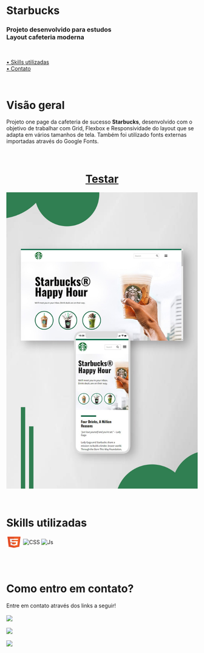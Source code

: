 <div>
<h1>Starbucks</h1>
</div>

<h3>
  Projeto desenvolvido para estudos <br>
  Layout cafeteria moderna
</h3>
<br>

<p>
 <!-- <a href="#visao">• Visão geral</a> <br> -->
 <a href="#leng">• Skills utilizadas</a>
 <br>
 <a href="#contato">• Contato</a>  
</p>
<br>

<div id="visao">
<h1> Visão geral</h1>
Projeto one page da cafeteria de sucesso <strong>Starbucks</strong>, desenvolvido com o objetivo de trabalhar com Grid, Flexbox e Responsividade do layout que se adapta em vários tamanhos de tela. Também foi utilizado fonts externas importadas através do Google Fonts.
</div>
<br>
<br>

<h1 align="center">
<!-- <h1> -->
<a href="https://matealves.github.io/starbucks/" target="_blank">Testar</a> 
</h1>

<p align = "center">
  <img src ="assets/images/starbucks_readme.jpg" alt = "mockup" />
</p>
<br>

<div id="leng">
<h1>Skills utilizadas</h1>

 <img align="center" alt="HTML" height="30" width="40" src="https://raw.githubusercontent.com/devicons/devicon/master/icons/html5/html5-original.svg">
  <img align="center" alt="CSS" height="30" width="40" src="https://cdn.jsdelivr.net/gh/devicons/devicon/icons/css3/css3-original.svg">
  <img align="center" alt="Js" height="30" width="40" src="https://cdn.jsdelivr.net/gh/devicons/devicon/icons/javascript/javascript-original.svg">

</div>
<br>
<br>
<br>

<div id="contato">
<h1>Como entro em contato?</h1>

Entre em contato através dos links a seguir!
<br>
<br>
<a href="https://www.linkedin.com/in/mateusalvesds/" target="_blank"><img src="https://img.shields.io/badge/-LinkedIn-%230077B5?style=for-the-badge&logo=linkedin&logoColor=white" target="_blank"></a>

<a href = "mailto:contatomateusalves@hotmail.com"><img src="https://img.shields.io/badge/Microsoft_Outlook-0078D4?style=for-the-badge&logo=microsoft-outlook&logoColor=white" target="_blank"></a>

<a href="https://api.whatsapp.com/send?phone=+5511966616365" target="_blank"><img src="https://img.shields.io/badge/WhatsApp-25D366?style=for-the-badge&logo=whatsapp&logoColor=white" target="_blank"></a>

</div>
<br>
<br>
<br>
